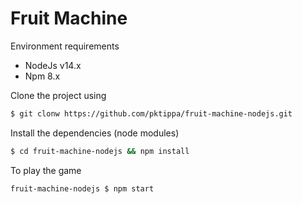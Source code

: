 # Fruit Machine

Environment requirements

- NodeJs v14.x
- Npm 8.x

Clone the project using

```sh
$ git clonw https://github.com/pktippa/fruit-machine-nodejs.git
```

Install the dependencies (node modules)

```sh
$ cd fruit-machine-nodejs && npm install
```

To play the game

```sh
fruit-machine-nodejs $ npm start
```
